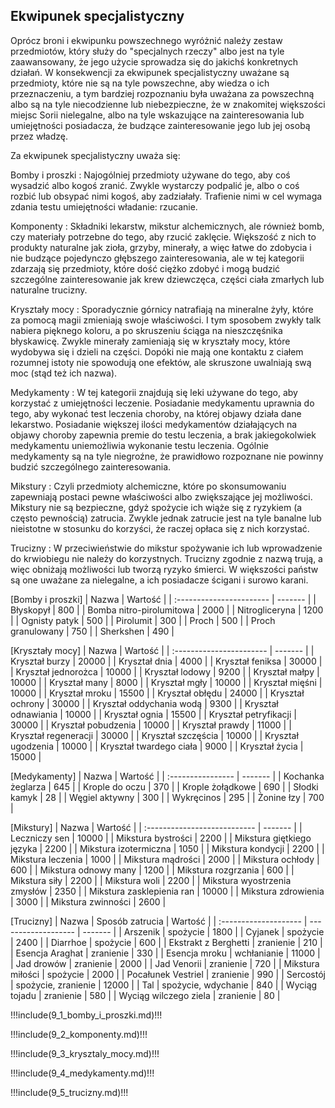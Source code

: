 ## Ekwipunek specjalistyczny

Oprócz broni i ekwipunku powszechnego wyróżnić należy zestaw przedmiotów, który służy do "specjalnych rzeczy" albo jest na tyle zaawansowany, że jego użycie sprowadza się do jakichś konkretnych działań. W konsekwencji za ekwipunek specjalistyczny uważane są przedmioty, które nie są na tyle powszechne, aby wiedza o ich przeznaczeniu, a tym bardziej rozpoznaniu była uważana za powszechną albo są na tyle niecodzienne lub niebezpieczne, że w znakomitej większości miejsc Sorii nielegalne, albo na tyle wskazujące na zainteresowania lub umiejętności posiadacza, że budzące zainteresowanie jego lub jej osobą przez władzę.

Za ekwipunek specjalistyczny uważa się: 

Bomby i proszki
: Najogólniej przedmioty używane do tego, aby coś wysadzić albo kogoś zranić. Zwykle wystarczy podpalić je, albo o coś rozbić lub obsypać nimi kogoś, aby zadziałały. Trafienie nimi w cel wymaga zdania testu umiejętności władanie: rzucanie.

Komponenty
: Składniki lekarstw, mikstur alchemicznych, ale również bomb, czy materiały potrzebne do tego, aby rzucić zaklęcie. Większość z nich to produkty naturalne jak zioła, grzyby, minerały, a więc łatwe do zdobycia i nie budzące pojedynczo głębszego zainteresowania, ale w tej kategorii zdarzają się przedmioty, które dość ciężko zdobyć i mogą budzić szczególne zainteresowanie jak krew dziewczęca, części ciała zmarłych lub naturalne trucizny.

Kryształy mocy
: Sporadycznie górnicy natrafiają na mineralne żyły, które za pomocą magii zmieniają swoje właściwości. I tym sposobem zwykły talk nabiera pięknego koloru, a po skruszeniu ściąga na nieszczęśnika błyskawicę. Zwykle minerały zamieniają się w kryształy mocy, które wydobywa się i dzieli na części. Dopóki nie mają one kontaktu z ciałem rozumnej istoty nie spowodują one efektów, ale skruszone uwalniają swą moc (stąd też ich nazwa).

Medykamenty
: W tej kategorii znajdują się leki używane do tego, aby korzystać z umiejętności leczenie. Posiadanie medykamentu uprawnia do tego, aby wykonać test leczenia choroby, na której objawy działa dane lekarstwo. Posiadanie większej ilości medykamentów działających na objawy choroby zapewnia premie do testu leczenia, a brak jakiegokolwiek medykamentu uniemożliwia wykonanie testu leczenia. Ogólnie medykamenty są na tyle niegroźne, że prawidłowo rozpoznane nie powinny budzić szczególnego zainteresowania.

Mikstury
: Czyli przedmioty alchemiczne, które po skonsumowaniu zapewniają postaci pewne właściwości albo zwiększające jej możliwości. Mikstury nie są bezpieczne, gdyż spożycie ich wiąże się z ryzykiem (a często pewnością) zatrucia. Zwykle jednak zatrucie jest na tyle banalne lub nieistotne w stosunku do korzyści, że raczej opłaca się z nich korzystać. 

Trucizny
: W przeciwieństwie do mikstur spożywanie ich lub wprowadzenie do krwiobiegu nie należy do korzystnych. Trucizny zgodnie z nazwą trują, a więc obniżają możliwości lub tworzą ryzyko śmierci. W większości państw są one uważane za nielegalne, a ich posiadacze ścigani i surowo karani.

[Bomby i proszki]
| Nazwa                    | Wartość |
| :----------------------- | ------- |
| Błyskopył                |  800    |
| Bomba nitro-pirolumitowa | 2000    |
| Nitrogliceryna           | 1200    |
| Ognisty patyk            |  500    |
| Pirolumit                |  300    |
| Proch                    |  500    |
| Proch granulowany        |  750    |
| Sherkshen                |  490    |

[Kryształy mocy]
| Nazwa                    | Wartość |
| :----------------------- | ------- |
| Kryształ burzy           | 20000   |
| Kryształ dnia            |  4000   |
| Kryształ feniksa         | 30000   |
| Kryształ jednorożca      | 10000   |
| Kryształ lodowy          |  9200   |
| Kryształ małpy           | 10000   |
| Kryształ many            |  8000   |
| Kryształ mgły            | 10000   |
| Kryształ mięśni          | 10000   |
| Kryształ mroku           | 15500   |
| Kryształ obłędu          | 24000   |
| Kryształ ochrony         | 30000   |
| Kryształ oddychania wodą |  9300   |
| Kryształ odnawiania      | 10000   |
| Kryształ ognia           | 15500   |
| Kryształ petryfikacji    | 30000   |
| Kryształ pobudzenia      | 10000   |
| Kryształ prawdy          | 11000   |
| Kryształ regeneracji     | 30000   |
| Kryształ szczęścia       | 10000   |
| Kryształ ugodzenia       | 10000   |
| Kryształ twardego ciała  |  9000   |
| Kryształ życia           | 15000   |

[Medykamenty]
| Nazwa             | Wartość |
| :---------------- | ------- |
| Kochanka żeglarza | 645     |
| Krople do oczu    | 370     |
| Krople żołądkowe  | 690     |
| Słodki kamyk      |  28     |
| Węgiel aktywny    | 300     |
| Wykręcinos        | 295     |
| Żonine łzy        | 700     |

[Mikstury]
| Nazwa                        | Wartość |
| :--------------------------- | ------- |
| Leczniczy sen                | 10000   |
| Mikstura bystrości           |  2200   |
| Mikstura giętkiego języka    |  2200   |
| Mikstura izotermiczna        |  1050   |
| Mikstura kondycji            |  2200   |
| Mikstura leczenia            |  1000   |
| Mikstura mądrości            |  2000   |
| Mikstura ochłody             |   600   |
| Mikstura odnowy many         |  1200   |
| Mikstura rozgrzania          |   600   |
| Mikstura siły                |  2200   |
| Mikstura woli                |  2200   |
| Mikstura wyostrzenia zmysłów |  2350   |
| Mikstura zasklepienia ran    | 10000   |
| Mikstura zdrowienia          |  3000   |
| Mikstura zwinności           |  2600   |

[Trucizny]
| Nazwa                 | Sposób zatrucia     | Wartość |
| :-------------------- | ------------------- | ------- |
| Arszenik              | spożycie            |  1800   |
| Cyjanek               | spożycie            |  2400   |
| Diarrhoe              | spożycie            |   600   |
| Ekstrakt z Berghetti  | zranienie           |   210   |
| Esencja Araghat       | zranienie           |   330   |
| Esencja mroku         | wchłanianie         | 11000   |
| Jad drowów            | zranienie           |  2000   |
| Jad Venorii           | zranienie           |   720   |
| Mikstura miłości      | spożycie            |  2000   |
| Pocałunek Vestriel    | zranienie           |   990   |
| Sercostój             | spożycie, zranienie | 12000   |
| Tal                   | spożycie, wdychanie |   840   |
| Wyciąg tojadu         | zranienie           |   580   |
| Wyciąg wilczego ziela | zranienie           |    80   |

!!!include(9_1_bomby_i_proszki.md)!!!

!!!include(9_2_komponenty.md)!!!

!!!include(9_3_krysztaly_mocy.md)!!!

!!!include(9_4_medykamenty.md)!!!

!!!include(9_5_trucizny.md)!!!